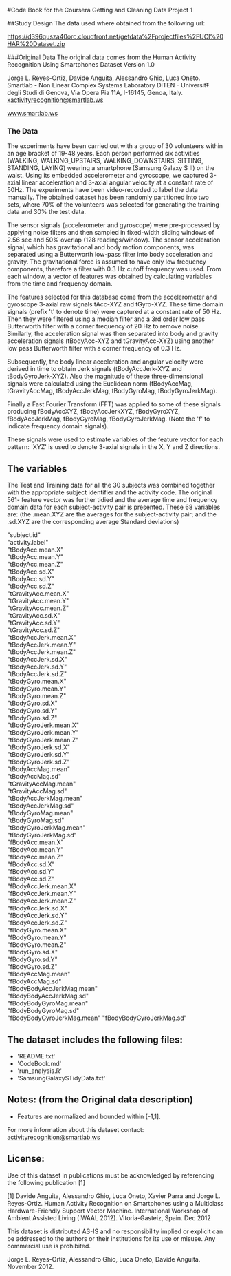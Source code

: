 #Code Book for the Coursera Getting and Cleaning Data Project 1

##Study Design
The data used where obtained from the following url:

https://d396qusza40orc.cloudfront.net/getdata%2Fprojectfiles%2FUCI%20HAR%20Dataset.zip

###Original Data 
The original data comes from the Human Activity Recognition Using Smartphones Dataset Version 1.0

Jorge L. Reyes-Ortiz, Davide Anguita, Alessandro Ghio, Luca Oneto.
Smartlab - Non Linear Complex Systems Laboratory
DITEN - Universit‡ degli Studi di Genova, 
Via Opera Pia 11A, I-16145, Genoa, Italy. 
xactivityrecognition@smartlab.ws 

www.smartlab.ws

### The Data
The experiments have been carried out with a group of 30 volunteers within an age bracket of 19-48 years. Each person performed six activities (WALKING, WALKING_UPSTAIRS, WALKING_DOWNSTAIRS, SITTING, STANDING, LAYING) wearing a smartphone (Samsung Galaxy S II) on the waist. Using its embedded accelerometer and gyroscope, we captured 3-axial linear acceleration and 3-axial angular velocity at a constant rate of 50Hz. The experiments have been video-recorded to label the data manually. The obtained dataset has been randomly partitioned into two sets, where 70% of the volunteers was selected for generating the training data and 30% the test data. 

The sensor signals (accelerometer and gyroscope) were pre-processed by applying noise filters and then sampled in fixed-width sliding windows of 2.56 sec and 50% overlap (128 readings/window). The sensor acceleration signal, which has gravitational and body motion components, was separated using a Butterworth low-pass filter into body acceleration and gravity. The gravitational force is assumed to have only low frequency components, therefore a filter with 0.3 Hz cutoff frequency was used. From each window, a vector of features was obtained by calculating variables from the time and frequency domain. 

The features selected for this database come from the accelerometer and gyroscope 3-axial raw signals tAcc-XYZ and tGyro-XYZ. These time domain signals (prefix 't' to denote time) were captured at a constant rate of 50 Hz. Then they were filtered using a median filter and a 3rd order low pass Butterworth filter with a corner frequency of 20 Hz to remove noise. Similarly, the acceleration signal was then separated into body and gravity acceleration signals (tBodyAcc-XYZ and tGravityAcc-XYZ) using another low pass Butterworth filter with a corner frequency of 0.3 Hz. 

Subsequently, the body linear acceleration and angular velocity were derived in time to obtain Jerk signals (tBodyAccJerk-XYZ and tBodyGyroJerk-XYZ). Also the magnitude of these three-dimensional signals were calculated using the Euclidean norm (tBodyAccMag, tGravityAccMag, tBodyAccJerkMag, tBodyGyroMag, tBodyGyroJerkMag). 

Finally a Fast Fourier Transform (FFT) was applied to some of these signals producing fBodyAccXYZ, fBodyAccJerkXYZ, fBodyGyroXYZ, fBodyAccJerkMag, fBodyGyroMag, fBodyGyroJerkMag. (Note the 'f' to indicate frequency domain signals). 

These signals were used to estimate variables of the feature vector for each pattern:  'XYZ' is used to denote 3-axial signals in the X, Y and Z directions.


## The variables

The Test and Training data for all the 30 subjects was combined together with the appropriate subject identifier and the activity code. The original 561- feature vector was further tidied and the average time and frequency domain data for each subject-activity pair is presented. These 68 variables are: (the .mean.XYZ are the averages for the subject-activity pair; and the .sd.XYZ are the corresponding average Standard deviations)


"subject.id"                
"activity.label"           
"tBodyAcc.mean.X"           
"tBodyAcc.mean.Y"          
"tBodyAcc.mean.Z"           
"tBodyAcc.sd.X"            
"tBodyAcc.sd.Y"             
"tBodyAcc.sd.Z"            
"tGravityAcc.mean.X"        
"tGravityAcc.mean.Y"       
"tGravityAcc.mean.Z"        
"tGravityAcc.sd.X"         
"tGravityAcc.sd.Y"          
"tGravityAcc.sd.Z"      		   
"tBodyAccJerk.mean.X"       
"tBodyAccJerk.mean.Y"      
"tBodyAccJerk.mean.Z"       
"tBodyAccJerk.sd.X"        
"tBodyAccJerk.sd.Y"         
"tBodyAccJerk.sd.Z"        
"tBodyGyro.mean.X"          
"tBodyGyro.mean.Y"         
"tBodyGyro.mean.Z"          
"tBodyGyro.sd.X"           
"tBodyGyro.sd.Y"            
"tBodyGyro.sd.Z"          
"tBodyGyroJerk.mean.X"      
"tBodyGyroJerk.mean.Y"     
"tBodyGyroJerk.mean.Z"      
"tBodyGyroJerk.sd.X"       
"tBodyGyroJerk.sd.Y"        
"tBodyGyroJerk.sd.Z"       
"tBodyAccMag.mean"          
"tBodyAccMag.sd"           
"tGravityAccMag.mean"       
"tGravityAccMag.sd"        
"tBodyAccJerkMag.mean"      
"tBodyAccJerkMag.sd"       
"tBodyGyroMag.mean"         
"tBodyGyroMag.sd"          
"tBodyGyroJerkMag.mean"     
"tBodyGyroJerkMag.sd"      
"fBodyAcc.mean.X"           
"fBodyAcc.mean.Y"          
"fBodyAcc.mean.Z"           
"fBodyAcc.sd.X"            
"fBodyAcc.sd.Y"             
"fBodyAcc.sd.Z"            
"fBodyAccJerk.mean.X"       
"fBodyAccJerk.mean.Y"      
"fBodyAccJerk.mean.Z"       
"fBodyAccJerk.sd.X"        
"fBodyAccJerk.sd.Y"         
"fBodyAccJerk.sd.Z"        
"fBodyGyro.mean.X"          
"fBodyGyro.mean.Y"         
"fBodyGyro.mean.Z"          
"fBodyGyro.sd.X"           
"fBodyGyro.sd.Y"            
"fBodyGyro.sd.Z"           
"fBodyAccMag.mean"          
"fBodyAccMag.sd"           
"fBodyBodyAccJerkMag.mean"  
"fBodyBodyAccJerkMag.sd"   
"fBodyBodyGyroMag.mean"     
"fBodyBodyGyroMag.sd"      
"fBodyBodyGyroJerkMag.mean" 
"fBodyBodyGyroJerkMag.sd" 


## The dataset includes the following files:

- 'README.txt'
- 'CodeBook.md'
- 'run_analysis.R'
- 'SamsungGalaxySTidyData.txt'

## Notes: (from the Original data description) 

- Features are normalized and bounded within [-1,1].

For more information about this dataset contact: activityrecognition@smartlab.ws

## License:

Use of this dataset in publications must be acknowledged by referencing the following publication [1] 

[1] Davide Anguita, Alessandro Ghio, Luca Oneto, Xavier Parra and Jorge L. Reyes-Ortiz. Human Activity Recognition on Smartphones using a Multiclass Hardware-Friendly Support Vector Machine. International Workshop of Ambient Assisted Living (IWAAL 2012). Vitoria-Gasteiz, Spain. Dec 2012

This dataset is distributed AS-IS and no responsibility implied or explicit can be addressed to the authors or their institutions for its use or misuse. Any commercial use is prohibited.

Jorge L. Reyes-Ortiz, Alessandro Ghio, Luca Oneto, Davide Anguita. November 2012.
